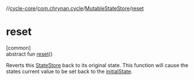 //[cycle-core](../../../index.md)/[com.chrynan.cycle](../index.md)/[MutableStateStore](index.md)/[reset](reset.md)

# reset

[common]\
abstract fun [reset](reset.md)()

Reverts this [StateStore](../-state-store/index.md) back to its original state. This function will cause the states current value to be set back to the [initialState](../../../../cycle-core/com.chrynan.cycle/-mutable-state-store/initial-state.md).
